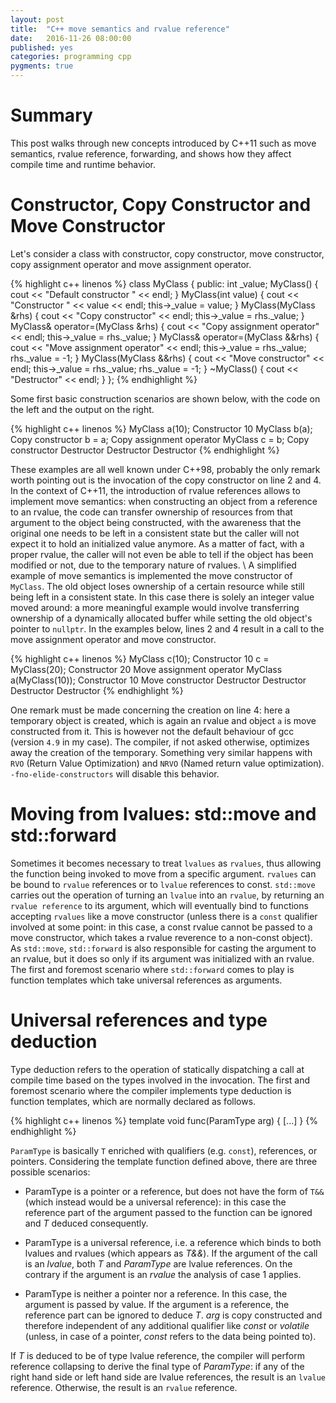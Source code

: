 ```yaml
---
layout: post
title:  "C++ move semantics and rvalue reference"
date:   2016-11-26 08:00:00
published: yes
categories: programming cpp
pygments: true
---
```


Summary
======
This post walks through new concepts introduced by C++11 such as move semantics, rvalue reference, forwarding, 
and shows how they affect compile time and runtime behavior.

Constructor, Copy Constructor and Move Constructor
=======

Let's consider a class with constructor, copy constructor, move constructor,
copy assignment operator and move assignment operator.

{% highlight c++ linenos %}
class MyClass {
public:
  int _value;
  MyClass() {
    cout << "Default constructor " << endl;
  }
  MyClass(int value) {
    cout << "Constructor " << value <<  endl;
    this->_value = value;
  }
  MyClass(MyClass &rhs) {
     cout << "Copy constructor" << endl;
     this->_value = rhs._value;
  }
  MyClass& operator=(MyClass &rhs) {
      cout << "Copy assignment operator" << endl;
      this->_value = rhs._value;
  }
  MyClass& operator=(MyClass &&rhs) {
      cout << "Move assignment operator" << endl;
      this->_value = rhs._value;
      rhs._value = -1;
  }
  MyClass(MyClass &&rhs) {
      cout << "Move constructor" << endl;
      this->_value = rhs._value;
      rhs._value = -1;
  }
  ~MyClass() {
      cout << "Destructor" << endl;
   }
};
{% endhighlight %}

Some first basic construction scenarios are shown below, with the code on the 
left and the output on the right.

{% highlight c++ linenos %}
MyClass a(10);    Constructor 10
MyClass b(a);     Copy constructor
b = a;            Copy assignment operator
MyClass c = b;    Copy constructor
                  Destructor
                  Destructor
                  Destructor
{% endhighlight %}

These examples are all well known under C++98, probably the only remark worth pointing
out is the invocation of the copy constructor on line 2 and 4.
In the context of C++11, the introduction of rvalue references allows to implement
move semantics: when constructing an object from a reference to an rvalue, the code
can transfer ownership of resources from that argument to the object being constructed, 
with the awareness that the original one needs to be left in a consistent state but 
the caller will not expect it to hold an initialized value anymore. As a matter
of fact, with a proper rvalue, the caller will not even be able to tell if the object
has been modified or not, due to the temporary nature of rvalues. 
\\
A simplified example of move semantics is implemented the move constructor
of `MyClass`. The old object loses ownership of a certain resource while still
being left in a consistent state. In this case there is solely an integer value 
moved around: a more meaningful example would involve transferring ownership of a 
dynamically allocated buffer while setting the old object's pointer to `nullptr`.
In the examples below, lines 2 and 4 result in a call to the move assignment 
operator and move constructor.

{% highlight c++ linenos  %}
MyClass c(10);           Constructor 10
c = MyClass(20);         Constructor 20
                         Move assignment operator
MyClass a(MyClass(10));  Constructor 10
                         Move constructor
                         Destructor
                         Destructor
                         Destructor
                         Destructor
{% endhighlight %}

One remark must be made concerning the creation on line 4: here a temporary 
object is created, which is again an rvalue and object `a` is move constructed from it.
This is however not the default behaviour of gcc (version `4.9` in my case). The 
compiler, if not asked otherwise, optimizes away the creation of the temporary.
Something very similar happens with `RVO` (Return Value Optimization) and `NRVO`
(Named return value optimization). `-fno-elide-constructors` will disable this behavior.

Moving from lvalues: std::move and std::forward
=======
Sometimes it becomes necessary to treat `lvalues` as `rvalues`, thus allowing the 
function being invoked to move from a specific argument. `rvalues` can be bound to `rvalue`
references or to `lvalue` references to const. `std::move` carries out the operation of turning an `lvalue`
into an `rvalue`, by returning an `rvalue reference` to its argument, which 
will eventually bind to functions accepting `rvalues` like a move constructor (unless
there is a `const` qualifier involved at some point: in this case, a const rvalue cannot
be passed to a move constructor, which takes a rvalue reverence to a non-const object).
 As `std::move`, `std::forward` is also responsible for casting the argument to an rvalue,
but it does so only if its argument was initialized with an rvalue. The first and foremost scenario 
where `std::forward` comes to play is function templates which take universal references
as arguments.


Universal references and type deduction
=======
Type deduction refers to the operation of statically dispatching a call at compile
time based on the types involved in the invocation. The first and foremost scenario
where the compiler implements type deduction is function templates, which are 
normally declared as follows.

{% highlight c++ linenos  %}
template <typename T> void func(ParamType arg) 
{
    [...]
}
{% endhighlight %}

`ParamType` is basically `T` enriched with qualifiers (e.g. `const`), references,
or pointers. Considering the template function defined above, there are three 
possible scenarios:

  * ParamType is a pointer or a reference, but does not have the form of `T&&`
   (which instead would be a universal reference): in this case the reference part
    of the argument passed to the function can be ignored and *T* deduced 
    consequently.

  * ParamType is a universal reference, i.e. a reference which binds to both
    lvalues and rvalues (which appears as *T&&*). If the argument of the call is 
    an *lvalue*, both *T* and *ParamType* are lvalue references. On the contrary
    if the argument is an *rvalue* the analysis of case 1 applies.

  * ParamType is neither a pointer nor a reference. In this case, the argument
    is passed by value. If the argument is a reference, the reference part can
    be ignored to deduce *T*. *arg* is copy constructed and therefore independent
    of any additional qualifier like *const* or *volatile* (unless, in case of
    a pointer, *const* refers to the data being pointed to).


If *T* is deduced to be of type lvalue reference, the compiler will perform reference
collapsing to derive the final type of *ParamType*: if any of the right hand side or
left hand side are lvalue references, the result is an `lvalue` reference. Otherwise,
the result is an `rvalue` reference.
